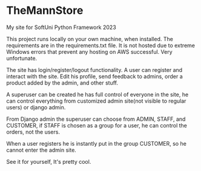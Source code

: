 # TheMannStore
My site for SoftUni Python Framework 2023

This project runs locally on your own machine, when installed. The requirements are in the requirements.txt file.
It is not hosted due to extreme Windows errors that prevent any hosting on AWS successful. Very unfortunate. 

The site has login/register/logout functionality.
A user can register and interact with the site. Edit his profile, send feedback to admins, order a product added by the admin, and other stuff.

A superuser can be created he has full control of everyone in the site, he can control everything from customized admin site(not visible to regular users) or django admin.

From Django admin the superuser can choose from ADMIN, STAFF, and CUSTOMER, if STAFF is chosen as a group for a user, he can control the orders, not the users.

When a user registers he is instantly put in the group CUSTOMER, so he cannot enter the admin site. 

See it for yourself, It's pretty cool.



